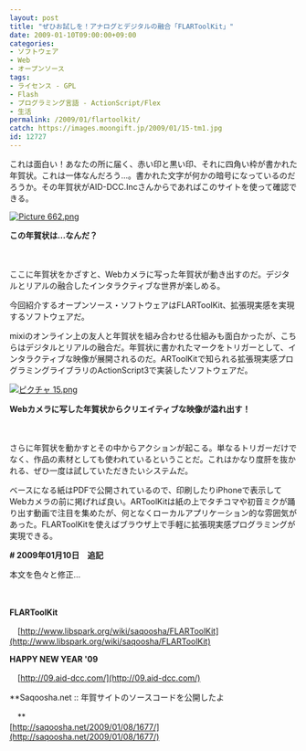 ```yaml
---
layout: post
title: "ぜひお試しを！アナログとデジタルの融合「FLARToolKit」"
date: 2009-01-10T09:00:00+09:00
categories:
- ソフトウェア
- Web
- オープンソース
tags: 
- ライセンス - GPL
- Flash
- プログラミング言語 - ActionScript/Flex
- 生活
permalink: /2009/01/flartoolkit/
catch: https://images.moongift.jp/2009/01/15-tm1.jpg
id: 12727
---
```

これは面白い！あなたの所に届く、赤い印と黒い印、それに四角い枠が書かれた年賀状。これは一体なんだろう…。書かれた文字が何かの暗号になっているのだろうか。その年賀状がAID-DCC.Incさんからであればこのサイトを使って確認できる。

  

[![Picture 662.png](https://images.moongift.jp/2009/01/picture-662-tm.jpg)](https://images.moongift.jp/2009/01/picture-662.png)  
  
**この年賀状は…なんだ？**

  

　

  

ここに年賀状をかざすと、Webカメラに写った年賀状が動き出すのだ。デジタルとリアルの融合したインタラクティブな世界が楽しめる。

  

今回紹介するオープンソース・ソフトウェアはFLARToolKit、拡張現実感を実現するソフトウェアだ。

  
<!--more-->

mixiのオンライン上の友人と年賀状を組み合わせる仕組みも面白かったが、こちらはデジタルとリアルの融合だ。年賀状に書かれたマークをトリガーとして、インタラクティブな映像が展開されるのだ。ARToolKitで知られる拡張現実感プログラミングライブラリのActionScript3で実装したソフトウェアだ。

  

[![ピクチャ 15.png](https://images.moongift.jp/2009/01/15-tm1.jpg)](https://images.moongift.jp/2009/01/151.png)  
  
**Webカメラに写した年賀状からクリエイティブな映像が溢れ出す！**

  

　

  

さらに年賀状を動かすとその中からアクションが起こる。単なるトリガーだけでなく、作品の素材としても使われているということだ。これはかなり度肝を抜かれる、ぜひ一度は試していただきたいシステムだ。

  

ベースになる紙はPDFで公開されているので、印刷したりiPhoneで表示してWebカメラの前に掲げれば良い。ARToolKitは紙の上でタチコマや初音ミクが踊り出す動画で注目を集めたが、何となくローカルアプリケーション的な雰囲気があった。FLARToolKitを使えばブラウザ上で手軽に拡張現実感プログラミングが実現できる。

  

**# 2009年01月10日　追記**

  

本文を色々と修正…

  

　

  

**FLARToolKit**  
  
　[http://www.libspark.org/wiki/saqoosha/FLARToolKit](http://www.libspark.org/wiki/saqoosha/FLARToolKit)

  

**HAPPY NEW YEAR '09**  
  
　[http://09.aid-dcc.com/](http://09.aid-dcc.com/)

  

**Saqoosha.net :: 年賀サイトのソースコードを公開したよ  
  
　**  
  [http://saqoosha.net/2009/01/08/1677/](http://saqoosha.net/2009/01/08/1677/)

  
